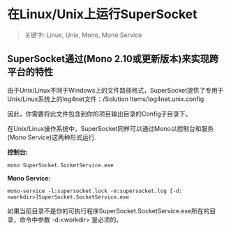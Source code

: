 # 在Linux/Unix上运行SuperSocket

> 关键字: Linux, Unix, Mono, Mono Service

## SuperSocket通过(Mono 2.10或更新版本)来实现跨平台的特性

由于Unix/Linux不同于Windows上的文件路径格式，SuperSocket提供了专用于Unix/Linux系统上的log4net文件：/Solution Items/log4net.unix.config

因此，你需要将此文件包含到你的项目输出目录的Config子目录下。

在Unix/Linux操作系统中，SuperSocket同样可以通过Mono以控制台和服务(Mono Service)这两种形式运行.

**控制台:**

    mono SuperSocket.SocketService.exe


**Mono Service:**

    mono-service -l:supersocket.lock -m:supersocket.log [-d:<workdir>]SuperSocket.SocketService.exe

如果当前目录不是你的可执行程序SuperSocket.SocketService.exe所在的目录，命令中参数 -d:&lt;workdir> 是必须的。
